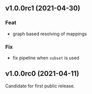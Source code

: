 ## v1.0.0rc1 (2021-04-30)

### Feat

- graph based resolving of mappings

### Fix

- fix pipeline when `subset` is used

## v1.0.0rc0 (2021-04-11)

Candidate for first public release.
